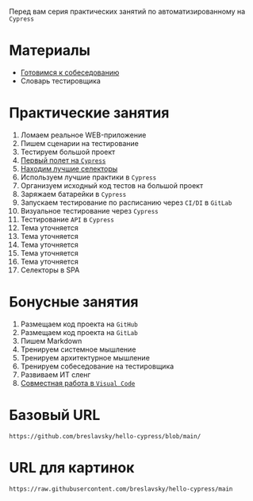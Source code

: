 Перед вам серия практических занятий по автоматизированному на `Cypress`

# Материалы

* [Готовимся к собеседованию](interview.md)
* Словарь тестировщика

# Практические занятия

1. Ломаем реальное WEB-приложение
2. Пишем сценарии на тестирование
3. Тестируем большой проект
4. [Первый полет на `Cypress`](cypress_test_flight.md)
5. [Находим лучшие селекторы](best_selectors.md)
6. Используем лучшие практики в `Cypress`
7. Организуем исходный код тестов на большой проект
8. Заряжаем батарейки в `Cypress`
9. Запускаем тестирование по расписанию через `CI/DI` в `GitLab`
10. Визуальное тестирование через `Cypress`
11. Тестирование `API` в `Cypress`
12. Тема уточняется
13. Тема уточняется
14. Тема уточняется
15. Тема уточняется
16. Тема уточняется
17. Селекторы в SPA

# Бонусные занятия
1. Размещаем код проекта на `GitHub`
2. Размещаем код проекта на `GitLab`
3. Пишем Markdown
4. Тренируем системное мышление
5. Тренируем архитектурное мышление
6. Тренируем собеседование на тестировщика
7. Развиваем ИТ сленг
8. [Совместная работа в `Visual Code`](visual_code_share.md)

# Базовый URL
```
https://github.com/breslavsky/hello-cypress/blob/main/
```

# URL для картинок
```
https://raw.githubusercontent.com/breslavsky/hello-cypress/main
```